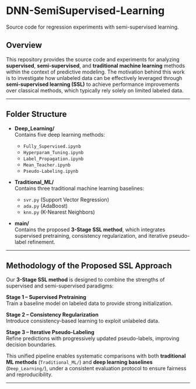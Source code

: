 # DNN-SemiSupervised-Learning
Source code for regression experiments with semi-supervised learning.

## Overview
This repository provides the source code and experiments for analyzing **supervised**, **semi-supervised**, and **traditional machine learning** methods within the context of predictive modeling. The motivation behind this work is to investigate how unlabeled data can be effectively leveraged through **semi-supervised learning (SSL)** to achieve performance improvements over classical methods, which typically rely solely on limited labeled data.

---

## Folder Structure

- **Deep_Learning/**  
  Contains five deep learning methods:
  - `Fully_Supervised.ipynb`
  - `Hyperparam_Tuning.ipynb`
  - `Label_Propagation.ipynb`
  - `Mean_Teacher.ipynb`
  - `Pseudo-Labeling.ipynb`

- **Traditional_ML/**  
  Contains three traditional machine learning baselines:
  - `svr.py` (Support Vector Regression)
  - `ada.py` (AdaBoost)
  - `knn.py` (K-Nearest Neighbors)

- **main/**  
  Contains the proposed **3-Stage SSL method**, which integrates supervised pretraining, consistency regularization, and iterative pseudo-label refinement.

---

## Methodology of the Proposed SSL Approach
Our **3-Stage SSL method** is designed to combine the strengths of supervised and semi-supervised paradigms:

   **Stage 1 – Supervised Pretraining**  
   Train a baseline model on labeled data to provide strong initialization.  

   **Stage 2 – Consistency Regularization**  
   Introduce consistency-based learning to exploit unlabeled data.  

   **Stage 3 – Iterative Pseudo-Labeling**  
   Refine predictions with progressively updated pseudo-labels, improving decision boundaries.  

This unified pipeline enables systematic comparisons with both **traditional ML methods** (`Traditional_ML/`) and **deep learning baselines** (`Deep_Learning/`), under a consistent evaluation protocol to ensure fairness and reproducibility.

---
